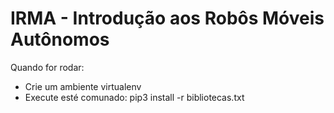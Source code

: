 # IRMA - Introdução aos Robôs Móveis Autônomos

Quando for rodar:
- Crie um ambiente virtualenv
- Execute esté comunado: pip3 install -r bibliotecas.txt